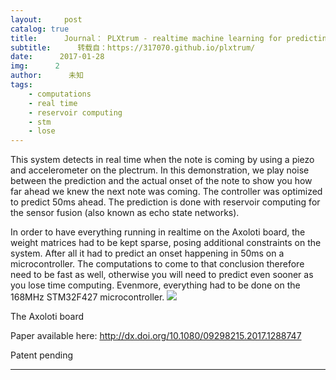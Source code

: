 ```yaml
---
layout:     post
catalog: true
title:      Journal： PLXtrum - realtime machine learning for predicting note onset
subtitle:      转载自：https://317070.github.io/plxtrum/
date:      2017-01-28
img:      2
author:      未知
tags:
    - computations
    - real time
    - reservoir computing
    - stm
    - lose
---
```


This system detects in real time when the note is coming by using a piezo and accelerometer on the plectrum. In this demonstration, we play noise between the prediction and the actual onset of the note to show you how far ahead we knew the next note was coming. The controller was optimized to predict 50ms ahead. The prediction is done with reservoir computing for the sensor fusion (also known as echo state networks).

In order to have everything running in realtime on the Axoloti board, the weight matrices had to be kept sparse, posing additional constraints on the system. After all it had to predict an onset happening in 50ms on a microcontroller. The computations to come to that conclusion therefore need to be fast as well, otherwise you will need to predict even sooner as you lose time computing. Evenmore, everything had to be done on the 168MHz STM32F427 microcontroller.
![](https://0110.be/files/photos/429/axoloti_wbg_banner.png)


The Axoloti board

Paper available here: http://dx.doi.org/10.1080/09298215.2017.1288747

Patent pending

---
